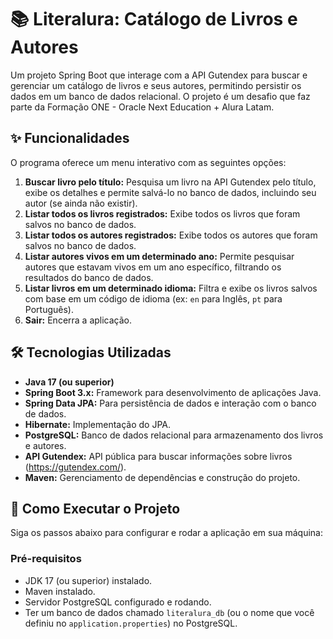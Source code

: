 # 📚 Literalura: Catálogo de Livros e Autores

Um projeto Spring Boot que interage com a API Gutendex para buscar e gerenciar um catálogo de livros e seus autores, permitindo persistir os dados em um banco de dados relacional.
O projeto é um desafio que faz parte da Formação ONE - Oracle Next Education + Alura Latam.

## ✨ Funcionalidades

O programa oferece um menu interativo com as seguintes opções:

1.  **Buscar livro pelo título:** Pesquisa um livro na API Gutendex pelo título, exibe os detalhes e permite salvá-lo no banco de dados, incluindo seu autor (se ainda não existir).
2.  **Listar todos os livros registrados:** Exibe todos os livros que foram salvos no banco de dados.
3.  **Listar todos os autores registrados:** Exibe todos os autores que foram salvos no banco de dados.
4.  **Listar autores vivos em um determinado ano:** Permite pesquisar autores que estavam vivos em um ano específico, filtrando os resultados do banco de dados.
5.  **Listar livros em um determinado idioma:** Filtra e exibe os livros salvos com base em um código de idioma (ex: `en` para Inglês, `pt` para Português).
6.  **Sair:** Encerra a aplicação.

## 🛠️ Tecnologias Utilizadas

* **Java 17 (ou superior)**
* **Spring Boot 3.x:** Framework para desenvolvimento de aplicações Java.
* **Spring Data JPA:** Para persistência de dados e interação com o banco de dados.
* **Hibernate:** Implementação do JPA.
* **PostgreSQL:** Banco de dados relacional para armazenamento dos livros e autores.
* **API Gutendex:** API pública para buscar informações sobre livros (https://gutendex.com/).
* **Maven:** Gerenciamento de dependências e construção do projeto.

## 🚀 Como Executar o Projeto

Siga os passos abaixo para configurar e rodar a aplicação em sua máquina:

### Pré-requisitos

* JDK 17 (ou superior) instalado.
* Maven instalado.
* Servidor PostgreSQL configurado e rodando.
* Ter um banco de dados chamado `literalura_db` (ou o nome que você definiu no `application.properties`) no PostgreSQL.

